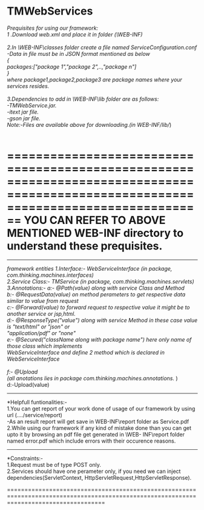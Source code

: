 # TMWebServices
*Prequisites for using our framework:</br>
 1 .Download web.xml and place it in folder (\WEB-INF)</br></br>
 2.In \WEB-INF\classes folder create a file named ServiceConfiguration.conf</br> 
 -Data in file must be in JSON format mentioned as below</br>
 {</br> 
 packages:["package 1","package 2",..,"package n"] </br>
 }</br>
 where package1,package2,package3 are package names where your services resides.</br></br>
 3.Dependencies to add in \WEB-INF\lib folder are as follows:</br>
 -TMWebService.jar.</br>
 -itext jar file. </br>
 -gson jar file.    </br> 
 Note:-Files are available above for downloading.(in WEB-INF/lib/*) </br></br>
 
 ====================================================================================================================================
 YOU CAN REFER TO ABOVE MENTIONED WEB-INF directory to understand these prequisites.
 ====================================================================================================================================
---------------------------------------------------------------------------------------------------------------------------------------- 
 
*framework entities
        1.Interface:- WebServiceInterface (in package, com.thinking.machines.interfaces)</br>
        2.Service Class:- TMService (in package, com.thinking.machines.servlets)</br>
        3.Annotations:- a:- @Path(value) along with service Class and Method</br>
                        b:- @RequestData(value) on method perameters to get respective data similar to value from request</br>
                        c:- @Forward(value) to forward request to respective value it might be to another service or jsp,html.</br>
                        d:- @ResponseType("value") along with service Method in these case value is "text/html" or "json" or       </br>                              "application/pdf" or "none"</br>
                        e:- @Secured("className along with package name") here only name of those class which implements     </br>                                     WebServiceInterface and define 2 method which is declared in WebServiceInterface                    </br>   
                        f:- @Upload</br>
                             (all anotations lies in package com.thinking.machines.annotations.* )</br>
                       d:-Upload(value)</br>
 
 ----------------------------------------------------------------------------------------------------------------------------------------
 
 
 *Helpfull funtionalities:-</br>
       1.You can get report of your work done of usage of our framework by using url (..../service/report)</br>
              -As an result report will get save in WEB-INF\report folder as Service.pdf</br>
       2.While using our framework if any kind of mistake done than you can get upto it by browsing an pdf file get generated in \WEB-             INF\report folder named error.pdf which include errors with their occurence reasons.</br>
 
 
 
 -------------------------------------------------------------------------------------------------------------------------------------
 
 *Constraints:-</br>
        1.Request must be of type POST only.</br>
        2.Services should have one perameter only, if you need we can inject dependencies(ServletContext, HttpServletRequest,HttpServletResponse).</br>
        
========================================================================================================================================
